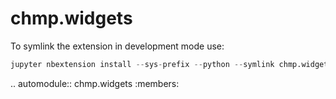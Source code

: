 # chmp.widgets

To symlink the extension in development mode use:

```python
jupyter nbextension install --sys-prefix --python --symlink chmp.widgets
```

.. automodule:: chmp.widgets
    :members:
